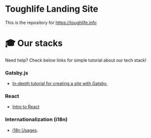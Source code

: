 # Toughlife Landing Site
This is the repository for https://toughlife.info

# 🎓 Our stacks

Need help? Check below links for simple tutorial about our tech stack!

### Gatsby.js

- [In-depth tutorial for creating a site with Gatsby.](https://www.gatsbyjs.org/tutorial/)

### React

- [Intro to React](https://reactjs.org/tutorial/tutorial.html)

### Internationalization (i18n)

- [i18n Usages](https://github.com/vote4hk/legco2020/blob/master/i18n.md).